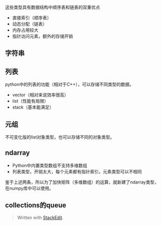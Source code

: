 这些类型具有数据结构中顺序表和链表的双重优点
- 直接索引（顺序表）
- 动态分配（链表）
- 内存占用较大
- 指针访问元素，额外的存储开销
## 字符串
## 列表
python中的列表的功能（相对于C++），可以存储不同类型的数据。
- vector（相对来说效率很高）
- list（性能有局限）
- stack（基本能满足）
## 元组
不可变化版的list对象类型，也可以存储不同的对象类型。
## ndarray
- Python中内置类型数组不支持多维数组
- 列表类型，开销太大，每个元素都有指针索引，元素类型可以不相同

鉴于上述两条，所以为了加快矩阵（多维数组）的运算，就新建了ndarray类型，在numpy库中可以使用。
## collections的queue



> Written with [StackEdit](https://stackedit.io/).
<!--stackedit_data:
eyJoaXN0b3J5IjpbNDUwMjgxNDEzLDkzMTc3NDUxMiwxNjc1Mj
Y2OTg1XX0=
-->